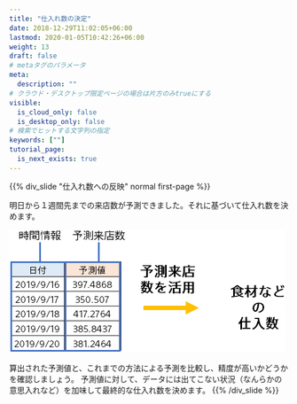 ```yaml
---
title: "仕入れ数の決定"
date: 2018-12-29T11:02:05+06:00
lastmod: 2020-01-05T10:42:26+06:00
weight: 13
draft: false
# metaタグのパラメータ
meta:
  description: ""
# クラウド・デスクトップ限定ページの場合は片方のみtrueにする
visible:
  is_cloud_only: false
  is_desktop_only: false
# 検索でヒットする文字列の指定
keywords: [""]
tutorial_page:
  is_next_exists: true
---
```


{{% div_slide "仕入れ数への反映" normal first-page %}}

明日から１週間先までの来店数が予測できました。それに基づいて仕入れ数を決めます。

![](../img/t_slide24.png)

算出された予測値と、これまでの方法による予測を比較し、精度が高いかどうかを確認しましょう。
予測値に対して、データには出てこない状況（なんらかの意思入れなど）を加味して最終的な仕入れ数を決めます。
{{% /div_slide %}}
